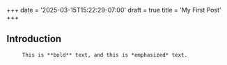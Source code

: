 +++
date = '2025-03-15T15:22:29-07:00'
draft = true
title = 'My First Post'
+++
## Introduction
         This is **bold** text, and this is *emphasized* text.
                                                                      
